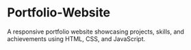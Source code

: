 # Portfolio-Website
A responsive portfolio website showcasing projects, skills, and achievements using HTML, CSS, and JavaScript.
